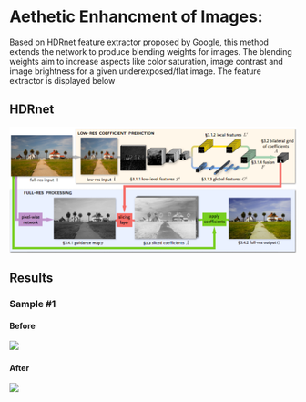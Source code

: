 # Aethetic Enhancment of Images:
Based on HDRnet feature extractor proposed by Google, this method extends the network to produce blending weights for images. The blending weights aim to increase aspects like color saturation, image contrast and image brightness for a given underexposed/flat image.
The feature extractor is displayed below

## HDRnet

![](hdrnet.png)

## Results
### Sample #1
#### Before
![](aesthetic_samples/sample3/a0001-jmac_DSC1459-Inp.png)
#### After
![](aesthetic_samples/sample3/a0001-jmac_DSC1459-Res.png)
